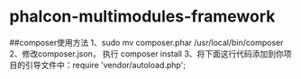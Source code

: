 # phalcon-multimodules-framework


##composer使用方法
	1、sudo mv composer.phar /usr/local/bin/composer
	2、修改composer.json， 执行 composer install
	3、将下面这行代码添加到你项目的引导文件中：require 'vendor/autoload.php';
